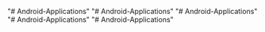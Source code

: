 "# Android-Applications" 
"# Android-Applications" 
"# Android-Applications" 
"# Android-Applications" 
"# Android-Applications" 
